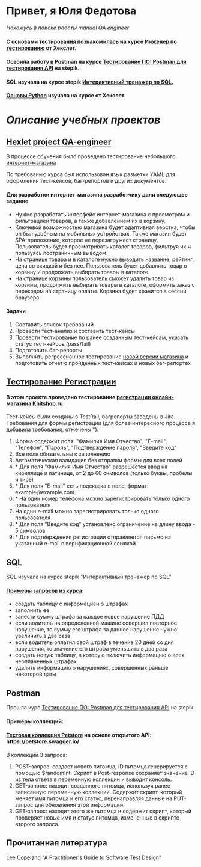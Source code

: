 <h1>Привет, я Юля Федотова</h1>
<i>Нахожусь в поиске работы manual QA engineer</i>
<h4>С основами тестирования познакомилась на курсе<a href="https://ru.hexlet.io/programs/qa-engineer"> Инженер по тестированию</a> от Хекслет.</h4>
<h4>Освоила работу в Postman на курсе<a href="https://stepik.org/certificate/516cba23723a7da5d722a944edcd7f9062dc92d2.pdf"> Тестирование ПО: Postman для тестирования API</a> на stepik.</h4>
<h4>SQL изучала на курсе stepik <a href="https://stepik.org/course/63054/info"> Интерактивный тренажер по SQL.</h4>
<h4><a href="https://ru.hexlet.io/courses/python-basics">Основы Python</a> изучала на курсе от Хекслет</h4>
<h1><i>Описание учебных проектов</i></h1>
<h2> <a href="https://github.com/GFyuliya/Portfolio/tree/main/Hexlet%20project%20QA-engineer">Hexlet project QA-engineer</a></h2>
<p>В процессе обучения было проведено тестирование небольшого <a href="https://hexlet-products-store.vercel.app/"> интернет-магазина</a> </p>
<p>По требованию курса был использован язык разметки YAML для оформления тест-кейсов, баг-репортов и других документов.</p>
<h4>Для разработки интернет-магазина разработчику дали следующее задание</h4>
<ul>
  <li>Нужно разработать интерфейс интернет-магазина с просмотром и фильтрацией товаров, а также добавлением их в корзину.</li>
  <li>Ключевой возможностью магазина будет адаптивная верстка, чтобы он был удобным на мобильных устройствах. Также магазин будет SPA-приложение, которое не перезагружает страницу. Пользователь будет просматривать каталог товаров, фильтруя их и пользуясь постраничным выводом.</li>
  <li>На странице товара и в каталоге нужно выводить название, рейтинг, цена со скидкой и без нее. Пользователь будет добавлять товар в корзину и продолжать выбирать товары в каталоге.</li>
  <li>На странице корзины пользователь cможет удалить товар из корзины, продолжить выбирать товары в каталоге, оформить заказ с переходом на страницу оплаты. Корзина будет хранится в сессии браузера.</li>
</ul>

<h4>Задачи</h4>
<ol>
  <li>Составить список требований</li>
  <li>Провести тест-анализ и составить тест-кейсы</li>
  <li>Провести тестирование по ранее созданным тест-кейсам, указать статус тест-кейсов (pass/fail)</li>
  <li>Подготовить баг-репорты</li>
  <li>Выполнить регрессионное тестирование <a href="https://products-store-git-v2bugfixes-hexlet-components.vercel.app/">новой версии магазина</a> и подготовить отчет о пройденных тест-кейсах и новых баг-репортах</li>
</ol>


<h2> <a href="https://github.com/GFyuliya/Portfolio/tree/main/Тестирование%20Регистрации">Тестирование Регистрации</a></h2>
<h4>В этом проекте проведено тестирование <a href="https://www.knitshop.ru/auth/registration/"> регистрации онлайн-магазина Knitshop.ru</a></h4>
Тест-кейсы были созданы в TestRail, багрепорты заведены в Jira.
Требования для формы регистрации (для более интересного процесса я добавила требования, отмечены *):
<ol>
  <li> Форма содержит поля: "Фамилия Имя Отчество", "E-mail", "Телефон", "Пароль", "Подтверждение пароля", "Введите код" </li>
  <li> Все поля обязательны к заполнению</li>
  <li> Автоматическая валидация без отправки формы для всех полей </li>
  <li> * Для поля "Фамилия Имя Отчество" разрешается ввод на кириллице и латинице, от 2 до 60 символов (только буквы, пробелы и тире)</li>
  <li> * Для поля "E-mail" есть подсказка в поле, формат: example@example.com</li>
  <li> * На один номер телефона можно зарегистрировать только одного пользователя</li>
  <li> На один e-mail можно зарегистрировать только одного пользователя</li>
  <li> * Для поля "Введите код" установлено ограничение на длину ввода - 5 символов</li>
  <li> * Для подтверждения регистрации отправляется письмо на указанный e-mail с верификационной ссылкой</li>
</ol>


<h2>SQL</h2> 
<p>SQL изучала на курсе stepik "Интерактивный тренажер по SQL"</p>
<h4><a href="https://docs.google.com/document/d/1uVg0LDDAtBPEYGPm2wuipQD_06FVpXbXzoeTg1n-Mc0/edit?usp=sharing">Примеры запросов из курса:</a></h4>
<ul>
  <li>создать таблицу с информацией о штрафах</li>
  <li>заполнить ее</li>
  <li>занести сумму штрафа за каждое новое нарушение ПДД</li>
  <li>если водитель на определенной машине совершил повторное нарушение, то сумму его штрафа за данное нарушение нужно увеличить в два раза</li>
  <li>если водитель оплатил свой штраф в течение 20 дней со дня нарушения, то значение его штрафа уменьшить в два раза</li>
  <li>создать новую таблицу,  в которую включить информацию о всех неоплаченных штрафах</li>
  <li>удалить  информацию о нарушениях, совершенных раньше некоторой даты</li>
</ul>


<h2>Postman</h2>
Прошла курс <a href="https://stepik.org/certificate/516cba23723a7da5d722a944edcd7f9062dc92d2.pdf">Тестирование ПО: Postman для тестирования API</a> на stepik.
<h4>Примеры коллекций:</h4>
<h4><a href="https://www.postman.com/supply-saganist-93656328/workspace/test-workspace/collection/33374106-a0dc3ee5-a2f2-4de8-b2d1-e8847fc236c2?action=share&creator=33374106">Тестовая коллекция Petstore</a> на основе открытого API: https://petstore.swagger.io/</h4>
В коллекции 3 запроса:
<ol>
  <li>POST-запрос: создает нового питомца, ID питомца генерируется с помощью $randomInt. Скрипт в Post-response сохраняет значение ID из тела ответа в переменную коллекции и выводит консоль.</li>
  <li>GET-запрос: находит созданного питомца, используя ранее записанную переменную коллекции. Содержит скрипт, который меняет имя питомца и его статус, перенаправляя данные на PUT-запрос для обновления этой информации.</li>
  <li>GET-запрос: находит этого же питомца и содержит скрипт, который проверяет новые имя и статус питомца, измененные в скрипте второго запроса.</li>
</ol>


<h2>Прочитанная литература</h2>
Lee Copeland "A Practitioner's Guide to Software Test Design"

